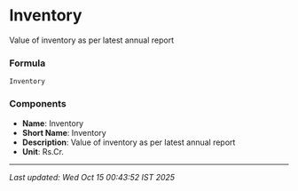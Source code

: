 # Inventory
Value of inventory as per latest annual report

### Formula
```text
Inventory
```


### Components
- **Name**: Inventory
- **Short Name**: Inventory
- **Description**: Value of inventory as per latest annual report
- **Unit**: Rs.Cr.

---
*Last updated: Wed Oct 15 00:43:52 IST 2025*
